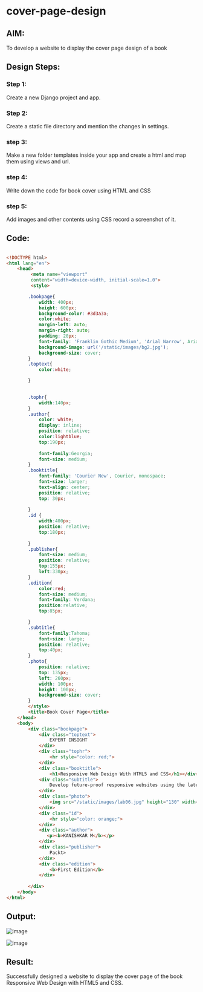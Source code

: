 # cover-page-design
## AIM:
To develop a website to display the cover page design of a book

## Design Steps:

### Step 1:

Create a new Django project and app.

### Step 2:

Create a static file directory and mention the changes in settings.

### step 3:

Make a new folder templates inside your app and create a html and map them using views and url.

### step 4:

Write down the code for book cover using HTML and CSS

### step 5:

Add images and other contents using CSS record a screenshot of it.

## Code:

```html

<!DOCTYPE html>
<html lang="en">
    <head>
         <meta name="viewport" 
         content="width=device-width, initial-scale=1.0">
         <style>

        .bookpage{
            width: 400px;
            height: 600px;
            background-color: #3d3a3a;
            color:white;
            margin-left: auto;
            margin-right: auto;
            padding: 20px;
            font-family: 'Franklin Gothic Medium', 'Arial Narrow', Arial, sans-serif;
            background-image: url('/static/images/bg2.jpg');
            background-size: cover;
        }
        .toptext{
            color:white;

        }

        
        .tophr{
            width:140px;
        }
        .author{
            color: white;
            display: inline;
            position: relative;
            color:lightblue;
            top:190px;
            
            font-family:Georgia;
            font-size: medium;
        }
        .booktitle{
            font-family: 'Courier New', Courier, monospace;
            font-size: larger;
            text-align: center;
            position: relative;
            top: 30px;
        
        }
        .id {
            width:400px;
            position: relative;
            top:180px;
            
        }
        .publisher{
            font-size: medium;
            position: relative;
            top:155px;
            left:330px;
        }
        .edition{
            color:red;
            font-size: medium;
            font-family: Verdana;
            position:relative;
            top:85px;

        }
        .subtitle{
            font-family:Tahoma;
            font-size: large;
            position: relative;
            top:40px;
        }
        .photo{
            position: relative;
            top: 135px;
            left: 260px;
            width: 100px;
            height: 100px;
            background-size: cover;
        }
        </style>
        <title>Book Cover Page</title>
    </head>
    <body>
        <div class="bookpage">
            <div class="toptext">
                EXPERT INSIGHT
            </div>
            <div class="tophr">
                <hr style="color: red;">
            </div>
            <div class="booktitle">
                <h1>Responsive Web Design With HTML5 and CSS</h1></div>
            <div class="subtitle">
                Develop future-proof responsive websites using the latest HTML5 and CSS Techniques
            </div>
            <div class="photo">
                <img src="/static/images/lab06.jpg" height="130" width="145">
            </div>
            <div class="id">
                <hr style="color: orange;">
            </div>
            <div class="author">
               <p><b>KANISHKAR M</b></p>
            </div>
            <div class="publisher">
                Packt>
            </div>
            <div class="edition">
                <b>First Edition</b>
            </div>
            
        </div>
    </body>
</html>
```

## Output:

![image](https://github.com/KANISHKAR2607/cover-page-design/assets/118886772/83614dae-02fa-402e-89ae-d57005055af5)

![image](https://github.com/KANISHKAR2607/cover-page-design/assets/118886772/65d9176a-1c14-42ab-98a9-95741d4b6cd0)

## Result:

Successfully designed a website to display the cover page of the book Responsive Web Design with HTML5 and CSS.
